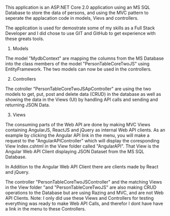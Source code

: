 This application is an ASP.NET Core 2.0 application using an MS SQL Database to store the data of persons, and using the MVC pattern 
to seperate the applacation code in models, Vievs and controllers.

The application is used for demostrate some of my skills as a Full Stack Developer and I did chose to use GIT and GitHub to get experience
with these greats tools.

1) Models

The model  "MydbContext" are mapping the columns from the MS Database into the class members of the model "PersonTableCoreTwoJS"
using EntityFramework. The two models can now be used in the controllers.

2) Controllers

The cotroller "PersonTableCoreTwoJSApController" are using the two models to get, put, post and delete data (CRUD)
in the database as well as showing the data in the Views (UI) by handling API calls and sending and returning JSON Data.

3) Views

The consuming parts of the Web API are done by making MVC Views containing AngularJS, ReactJS and jQuery as internal Web API clients.
As an example by clicking the Angular API link in the menu, you will make a request to the "AngularAPIController" which will display the coresponding View Index.cshtml
in the View folder called "AngularAPI". That View is the Angular Web API Client displaying JSON Dataset from the MS SQL Database.

In Addition to the Angular Web API Client there are clients made by React and jQuery.

The controller "PersonTableCoreTwoJSController" and the matching Views in the View folder "and "PersonTableCoreTwoJS" are also making 
CRUD operations to the Database but are using Razing and MVC, and are not Web API Clients.
Note: I only did use these Views and Controllers for testing everything was ready to make Web API Calls, and therefor I dont have
have a link in the menu to these Controllers.
